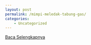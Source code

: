 ```yaml
---
layout: post
permalink: /mimpi-meledak-tabung-gas/
categories:
    - Uncategorized
---
```


[Baca Selengkapnya](/01)